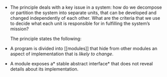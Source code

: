 - The principle deals with a key issue in a system: how do we decompose or partition the system into separate units, that can be developed and changed independently of each other. What are the criteria that we use to decide what each unit is responsible for in fulfilling the system’s mission?
  
  The principle states the following:
- A program is divided into [[modules]] that hide from other modules an aspect of implementation that is *likely to change*.
- A module exposes a* stable abstract interface* that does not reveal details about its implementation.